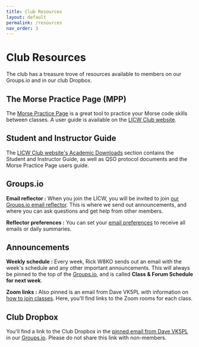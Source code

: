 ```yaml
---
title: Club Resources
layout: default
permalink: /resources
nav_order: 3
---
```


# Club Resources

The club has a treasure trove of resources available to members on our Groups.io and in our club Dropbox.


## The Morse Practice Page (MPP)

The [Morse Practice Page](https://longislandcw.github.io/morsebrowser/) is a great tool to practice your Morse code skills between classes. A user guide is available on the [LICW Club website](https://longislandcwclub.org/academic-downloads/).


## Student and Instructor Guide

The [LICW Club website's Academic Downloads](https://longislandcwclub.org/academic-downloads/) section contains the Student and Instructor Guide, as well as QSO protocol documents and the Morse Practice Page users guide.


## Groups.io

**Email reflector :** When you join the LICW, you will be invited to join [our Groups.io email reflector](https://groups.io/g/LongIslandCWClub/topics). This is where we send out announcements, and where you can ask questions and get help from other members.

**Reflector preferences :** You can set your [email preferences](https://groups.io/g/LongIslandCWClub/editsub) to receive all emails or daily summaries. 

## Announcements

**Weekly schedule :** Every week, Rick W8KO sends out an email with the week's schedule and any other important announcements. This will always be pinned to the top of the [Groups.io](https://groups.io/g/LongIslandCWClub/topics), and is called **Class & Forum Schedule for next week**.

**Zoom links :** Also pinned is an email from Dave VK5PL with information on [how to join classes](https://groups.io/g/LongIslandCWClub/topic/how_to_join_classes/99048520). Here, you'll find links to the Zoom rooms for each class.


## Club Dropbox

You'll find a link to the Club Dropbox in the [pinned email from Dave VK5PL](https://groups.io/g/LongIslandCWClub/topic/how_to_join_classes/99048520) in our [Groups.io](https://groups.io/g/LongIslandCWClub/topics). Please do not share this link with non-members.
